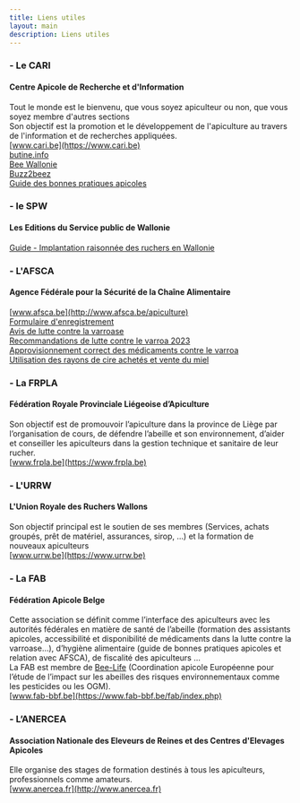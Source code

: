 ```yaml
---
title: Liens utiles
layout: main
description: Liens utiles
---
```


<div class="block-group">
<div class="block gauche">

### - Le CARI ###
#### Centre Apicole de Recherche et d'Information ####
Tout le monde est le bienvenu, que vous soyez apiculteur ou non, que vous soyez membre d'autres sections  
Son objectif est la promotion et le développement de l'apiculture au travers de l'information et de recherches appliquées.  
[www.cari.be](https://www.cari.be)  
[butine.info](https://butine.info)  
[Bee Wallonie](https://www.beewallonie.be)  
[Buzz2beez](https://www.youtube.com/channel/UCyvJ18KdfQreFLj9UJCFd1Q/videos)  
[Guide des bonnes pratiques apicoles](https://www.cari.be/medias/autres_publications/gdbp-franc_br.pdf)  

<!--

### - Le CRA-W ###
#### Centre wallon de Recherches agronomiques  ####
[CRA-W](https://www.cra.wallonie.be/fr/)
S'occupe entre-autres du suivi de l'invasion du Frelon asiatique en Wallonie

-->

### - le SPW ###
#### Les Editions du Service public de Wallonie ####
[Guide - Implantation raisonnée des ruchers en Wallonie](https://ediwall.wallonie.be/guide-implantation-raisonnee-des-ruchers-en-wallonie-numerique-080269)  
 
### - L'AFSCA ###
#### Agence Fédérale pour la Sécurité de la Chaîne Alimentaire ####
[www.afsca.be](http://www.afsca.be/apiculture)  
[Formulaire d'enregistrement](http://www.afsca.be/agrements/modeleduformulairededemande.asp)  
[Avis de lutte contre la varroase](http://www.favv-afsca.fgov.be/apiculture/santeanimale/#varroase)  
[Recommandations de lutte contre le varroa 2023](https://butine.info/wp-content/uploads/2023/01/recommandations-de-lutte-contre-le-varroa-2023-.docx)  
[Approvisionnement correct des médicaments contre le varroa](http://www.favv-afsca.be/apiculture/santeanimale/_documents/2014-11-18_CommuniqueAFSCA-AFMPS_correct_medicaments_varroa_FR.pdf)    
[Utilisation des rayons de cire achetés et vente du miel](http://pdf.beequeen.be/liens/cire.pdf)  

</div>
<div class="block droite">

### - La FRPLA ###
#### Fédération Royale Provinciale Liégeoise d’Apiculture ####
Son objectif est de promouvoir l’apiculture dans la province de Liège par l’organisation de cours, de défendre l’abeille et son environnement, d’aider et conseiller les apiculteurs dans la gestion technique et sanitaire de leur rucher.  
[www.frpla.be](https://www.frpla.be)  

### - L'URRW ###
#### L'Union Royale des Ruchers Wallons ####
Son objectif principal est le soutien de ses membres (Services, achats groupés, prêt de matériel, assurances, sirop, …) et la formation de nouveaux apiculteurs  
[www.urrw.be](https://www.urrw.be)

### - La FAB ###
#### Fédération Apicole Belge ####
Cette association se définit comme l’interface des apiculteurs avec les autorités fédérales en matière de santé de l’abeille (formation des assistants apicoles, accessibilité et disponibilité de médicaments dans la lutte contre la varroase…), d’hygiène alimentaire (guide de bonnes pratiques apicoles et relation avec AFSCA), de fiscalité des apiculteurs …  
La FAB est membre de [Bee-Life](https://bee-life.eu/fr/home) (Coordination apicole Européenne pour l’étude de l’impact sur les abeilles des risques environnementaux comme les pesticides ou les OGM).  
[www.fab-bbf.be](https://www.fab-bbf.be/fab/index.php)  
 
<!--

### - L’UFAWB ###
#### L'Unioon des Fédérations d’Apiculture de Wallonie et Bruxelles ####
Son objectif est de favoriser la communication entre les apiculteurs affiliés (l’UFAWB édite à cet effet un bimestriel «[La Belgique apicole](http://apiculture-wallonie.be/revue)», de relayer la voix des apiculteurs affiliés vers les différentes instances concernées ou concernables au niveau local, régional, fédéral ou européen et de promouvoir l’apiculture en Wallonie et à Bruxelles par tous les moyens opportuns.  
[apiculture-wallonie.be](http://apiculture-wallonie.be)  

-->
 
### - L’ANERCEA ###
#### Association Nationale des Eleveurs de Reines et des Centres d'Elevages Apicoles ####
Elle organise des stages de formation destinés à tous les apiculteurs, professionnels comme amateurs.  
[www.anercea.fr](http://www.anercea.fr)  

</div>
